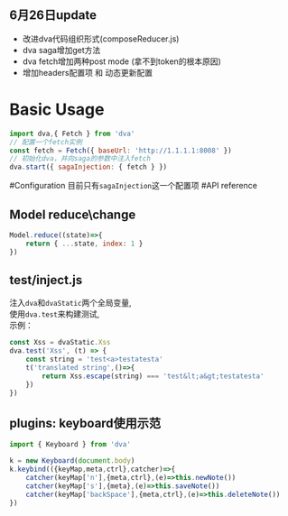 ## 6月26日update
-  改进dva代码组织形式(composeReducer.js)
-  dva saga增加get方法
-  dva fetch增加两种post mode (拿不到token的根本原因)
-  增加headers配置项 和 动态更新配置


# Basic Usage

```javascript
import dva,{ Fetch } from 'dva'
// 配置一个fetch实例
const fetch = Fetch({ baseUrl: 'http://1.1.1.1:8008' })
// 初始化dva，并向saga的参数中注入fetch
dva.start({ sagaInjection: { fetch } })
```
#Configuration
目前只有`sagaInjection`这一个配置项
#API reference
## Model reduce\change

```javascript
Model.reduce((state)=>{
    return { ...state, index: 1 }
})
```   

## test/inject.js
注入`dva`和`dvaStatic`两个全局变量,  
使用`dva.test`来构建测试,  
示例：  

```javascript
const Xss = dvaStatic.Xss
dva.test('Xss', (t) => {
    const string = 'test<a>testatesta'
    t('translated string',()=>{
        return Xss.escape(string) === 'test&lt;a&gt;testatesta' 
    })
})
```

## plugins: keyboard使用示范
```javascript
import { Keyboard } from 'dva'

k = new Keyboard(document.body)
k.keybind(({keyMap,meta,ctrl},catcher)=>{
    catcher(keyMap['n'],{meta,ctrl},(e)=>this.newNote())
    catcher(keyMap['s'],{meta},(e)=>this.saveNote())
    catcher(keyMap['backSpace'],{meta,ctrl},(e)=>this.deleteNote())
})
```
